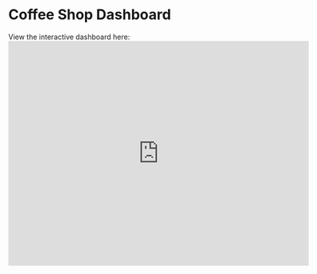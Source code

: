 # Coffee Shop Dashboard

View the interactive dashboard here: [<iframe width="600" height="450" src="https://lookerstudio.google.com/embed/reporting/9ee85ae4-2526-4457-b0aa-82624791b845/page/yP1DE" frameborder="0" style="border:0" allowfullscreen sandbox="allow-storage-access-by-user-activation allow-scripts allow-same-origin allow-popups allow-popups-to-escape-sandbox"></iframe>
](https://lookerstudio.google.com/embed/reporting/9ee85ae4-2526-4457-b0aa-82624791b845/page/yP1DE)
